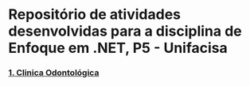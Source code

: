 # Repositório de atividades desenvolvidas para a disciplina de Enfoque em .NET, P5 - Unifacisa

### [1. Clinica Odontológica](OdontoClinicaP1/clinicaOdontologica)
